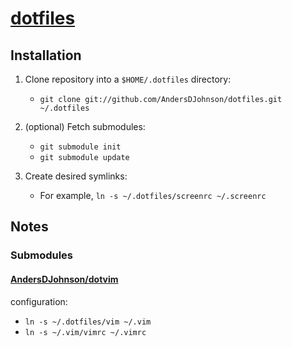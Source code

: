 [projecturl]: http://github.com/AndersDJohnson/dotfiles

[dotfiles][projecturl]
======================

Installation
------------

1. Clone repository into a `$HOME/.dotfiles` directory:
   * `git clone git://github.com/AndersDJohnson/dotfiles.git ~/.dotfiles`

2. (optional) Fetch submodules:
   * `git submodule init`
   * `git submodule update`

3. Create desired symlinks:
   * For example, `ln -s ~/.dotfiles/screenrc ~/.screenrc`

Notes
-----

### Submodules

#### [AndersDJohnson/dotvim](http://github.com/AndersDJohnson/dotvim)
configuration:
   * `ln -s ~/.dotfiles/vim ~/.vim`
   * `ln -s ~/.vim/vimrc ~/.vimrc`

